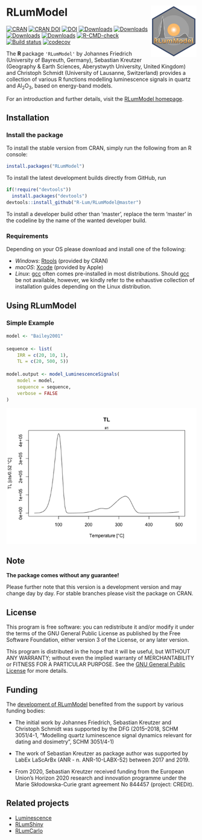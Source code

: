 




<!-- README.md was auto-generated by README.Rmd. Please DO NOT edit by hand!-->

# RLumModel <img width=120px src="man/figures/RLumModel_logo.svg" align="right" />

[![CRAN](https://www.r-pkg.org/badges/version/RLumModel)](https://CRAN.R-project.org/package=RLumModel)
[![CRAN
DOI](https://img.shields.io/badge/doi-10.32614/CRAN.package.RLumModel-blue.svg)](https://doi.org/10.32614/CRAN.package.RLumModel)
[![DOI](https://zenodo.org/badge/47547833.svg)](https://zenodo.org/badge/latestdoi/47547833)
[![Downloads](https://cranlogs.r-pkg.org/badges/grand-total/RLumModel)](https://www.r-pkg.org/pkg/RLumModel)
[![Downloads](https://cranlogs.r-pkg.org/badges/RLumModel)](https://www.r-pkg.org/pkg/RLumModel)
[![Downloads](https://cranlogs.r-pkg.org/badges/last-week/RLumModel)](https://www.r-pkg.org/pkg/RLumModel)
[![Downloads](https://cranlogs.r-pkg.org/badges/last-day/RLumModel)](https://www.r-pkg.org/pkg/RLumModel)
[![R-CMD-check](https://github.com/R-Lum/RLumModel/workflows/GitHub%20Actions%20CI/badge.svg)](https://github.com/R-Lum/RLumModel/actions)
[![Build
status](https://ci.appveyor.com/api/projects/status/42umfq97ifr021mk/branch/master?svg=true)](https://ci.appveyor.com/project/RLumSK/rlummodel/branch/master)
[![codecov](https://img.shields.io/codecov/c/github/R-Lum/RLumModel.svg)](https://app.codecov.io/github/R-Lum/RLumModel)

The **R** package `'RLumModel'` by Johannes Friedrich (University of
Bayreuth, Germany), Sebastian Kreutzer (Geography & Earth Sciences,
Aberystwyth University, United Kingdom) and Christoph Schmidt
(University of Lausanne, Switzerland) provides a collection of various R
functions modelling luminescence signals in quartz and
Al<sub>2</sub>O<sub>3</sub>, based on energy-band models.

For an introduction and further details, visit the [RLumModel
homepage](https://r-lum.github.io/RLumModel/).

## Installation

### Install the package

To install the stable version from CRAN, simply run the following from
an R console:

``` r
install.packages("RLumModel")
```

To install the latest development builds directly from GitHub, run

``` r
if(!require("devtools"))
  install.packages("devtools")
devtools::install_github("R-Lum/RLumModel@master")
```

To install a developer build other than ‘master’, replace the term
‘master’ in the codeline by the name of the wanted developer build.

### Requirements

Depending on your OS please download and install one of the following:

- *Windows*: [Rtools](https://cran.r-project.org/bin/windows/Rtools/)
  (provided by CRAN)
- *macOS*: [Xcode](https://developer.apple.com/xcode/) (provided by
  Apple)
- *Linux*: [gcc](https://gcc.gnu.org) often comes pre-installed in most
  distributions. Should [gcc](https://gcc.gnu.org) be not available,
  however, we kindly refer to the exhaustive collection of installation
  guides depending on the Linux distribution.

## Using RLumModel

### Simple Example

``` r
model <- "Bailey2001"

sequence <- list(
    IRR = c(20, 10, 1),
    TL = c(20, 500, 5))
    
model.output <- model_LuminescenceSignals(
    model = model,
    sequence = sequence,
    verbose = FALSE
)
```

![](man/figures/README-unnamed-chunk-4-1.png)<!-- -->

## Note

**The package comes without any guarantee!**

Please further note that this version is a development version and may
change day by day. For stable branches please visit the package on CRAN.

## License

This program is free software: you can redistribute it and/or modify it
under the terms of the GNU General Public License as published by the
Free Software Foundation, either version 3 of the License, or any later
version.

This program is distributed in the hope that it will be useful, but
WITHOUT ANY WARRANTY; without even the implied warranty of
MERCHANTABILITY or FITNESS FOR A PARTICULAR PURPOSE. See the [GNU
General Public
License](https://github.com/R-Lum/RLumModel/blob/master/LICENSE) for
more details.

## <span class="glyphicon glyphicon-euro"></span> Funding

The [development of RLumModel](https://github.com/R-Lum/RLumModel)
benefited from the support by various funding bodies:

- The initial work by Johannes Friedrich, Sebastian Kreutzer and
  Christoph Schmidt was supported by the DFG (2015–2018, SCHM 3051/4-1,
  “Modelling quartz luminescence signal dynamics relevant for dating and
  dosimetry”, SCHM 3051/4-1)

- The work of Sebastian Kreutzer as package author was supported by
  LabEx LaScArBx (ANR - n. ANR-10-LABX-52) between 2017 and 2019.

- From 2020, Sebastian Kreutzer received funding from the European
  Union’s Horizon 2020 research and innovation programme under the Marie
  Skłodowska-Curie grant agreement No 844457 (project: CREDit).

## Related projects

- [Luminescence](https://github.com/R-Lum/Luminescence)
- [RLumShiny](https://github.com/tzerk/RLumShiny)
- [RLumCarlo](https://github.com/R-Lum/RLumCarlo)
